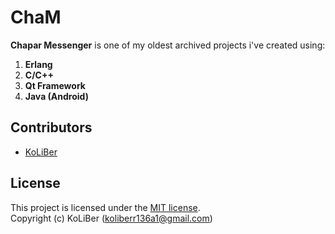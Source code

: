 # ChaM

**Chapar Messenger** is one of my oldest archived projects i've created using:

1. **Erlang**
2. **C/C++**
3. **Qt Framework**
4. **Java (Android)**

## Contributors

-   [KoLiBer](https://www.linkedin.com/in/mohammad-hosein-nemati-665b1813b/)

## License

This project is licensed under the [MIT license](LICENSE.md).  
Copyright (c) KoLiBer (koliberr136a1@gmail.com)
